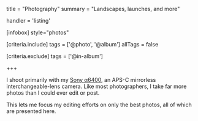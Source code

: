 title = "Photography"
summary = "Landscapes, launches, and more"

handler = 'listing'

[infobox]
style="photos"

[criteria.include]
tags = ['@photo', '@album']
allTags = false

[criteria.exclude]
tags = ['@in-album']

+++

<!--I've written some [quick tutorials]()-->

I shoot primarily with my [Sony α6400](/photography/a6400), an APS-C mirrorless interchangeable-lens camera.
Like most photographers, I take far more photos than I could ever edit or post.

This lets me focus my editing efforts on only the best photos, all of which are presented here.

<!--Like most photographers, I over-shoot and under-edit; this way, I have the ability to publish only my best photos.-->


